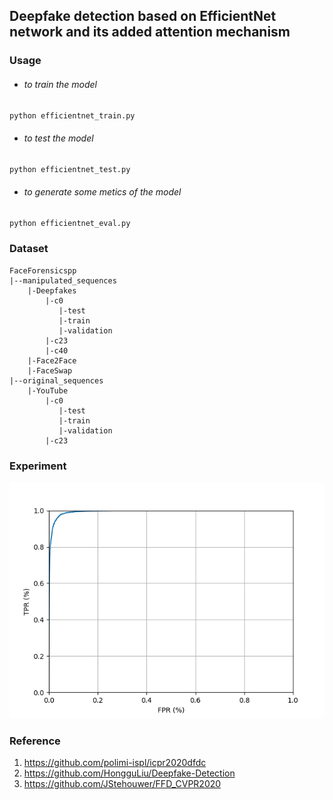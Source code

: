 ## Deepfake detection based on EfficientNet network and its added attention mechanism

### Usage

- ###### to train the model

```python
python efficientnet_train.py
```

- ###### to test the model

```python
python efficientnet_test.py
```

- ###### to generate some metics of the model

```python
python efficientnet_eval.py
```

### Dataset

```
FaceForensicspp
|--manipulated_sequences
	|-Deepfakes
		|-c0
		   |-test
		   |-train
		   |-validation
		|-c23
		|-c40
	|-Face2Face
	|-FaceSwap
|--original_sequences
	|-YouTube
		|-c0
		   |-test
		   |-train
		   |-validation
		|-c23
```

### Experiment

![Figure_1](./picture/Figure_1.png)

### Reference

1. https://github.com/polimi-ispl/icpr2020dfdc
2. https://github.com/HongguLiu/Deepfake-Detection
3. https://github.com/JStehouwer/FFD_CVPR2020